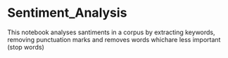 # Sentiment_Analysis
This notebook analyses santiments in a corpus by extracting keywords, removing punctuation marks and removes words whichare less important (stop words)
